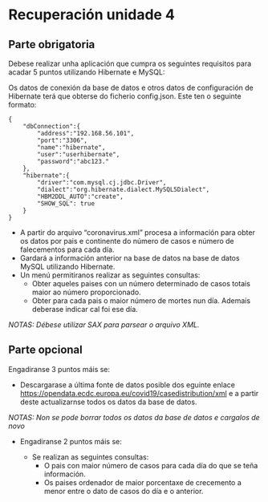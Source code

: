 # Recuperación unidade 4
## Parte obrigatoria
Debese realizar unha aplicación que cumpra os seguintes requisitos para acadar 5 puntos utilizando Hibernate e MySQL:

Os datos de conexión da base de datos e otros datos de configuración de Hibernate terá que obterse do ficherio config.json. Este ten o seguinte formato:
~~~
{
    "dbConnection":{
        "address":"192.168.56.101",
        "port":"3306",
        "name":"hibernate",
        "user":"userhibernate",
        "password":"abc123."    
    },
    "hibernate":{
        "driver":"com.mysql.cj.jdbc.Driver",
        "dialect":"org.hibernate.dialect.MySQL5Dialect",
        "HBM2DDL_AUTO":"create",
        "SHOW_SQL": true
    }
}
~~~

- A partir do arquivo “coronavirus.xml” procesa a información para obter os datos por pais e continente do número de casos e número de falecementos para cada día.
- Gardará a información anterior na base de datos na base de datos MySQL utilizando Hibernate.
- Un menú permitiranos realizar as seguintes consultas:
   - Obter aqueles paises con un número determinado de casos totais maior ao número proporcionado.
   - Obter para cada pais o maior número de mortes nun día. Ademais deberase indicar cal foi ese día.

*NOTAS: Débese utilizar SAX para parsear o arquivo XML.*

## Parte opcional
Engadiranse 3 puntos máis se:

- Descargarase a última fonte de datos posible dos eguinte enlace https://opendata.ecdc.europa.eu/covid19/casedistribution/xml e a partir deste actualizarnse todos os datos da base de datos.

*NOTAS: Non se pode borrar todos os datos da base de datos e cargalos de novo*

- Engadiranse 2 puntos máis se:

    - Se realizan as seguintes consultas:
        - O pais con maior número de casos para cada día do que se teña información.
        - Os paises ordenador de maior porcentaxe de crecemento a menor entre o dato de casos do día e o anterior.